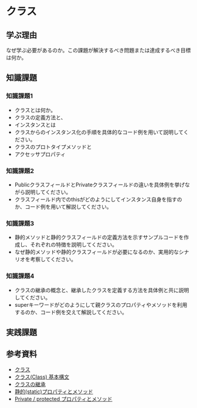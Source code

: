 # クラス

## 学ぶ理由

なぜ学ぶ必要があるのか。この課題が解決するべき問題または達成するべき目標は何か。

## 知識課題

### 知識課題1

- クラスとは何か。
- クラスの定義方法と、
- インスタンスとは
- クラスからのインスタンス化の手順を具体的なコード例を用いて説明してください。
- クラスのプロトタイプメソッドと
- アクセッサプロパティ

### 知識課題2

- PublicクラスフィールドとPrivateクラスフィールドの違いを具体例を挙げながら説明してください。
- クラスフィールド内でのthisがどのようにしてインスタンス自身を指すのか、コード例を用いて解説してください。

### 知識課題3

- 静的メソッドと静的クラスフィールドの定義方法を示すサンプルコードを作成し、それぞれの特徴を説明してください。
- なぜ静的メソッドや静的クラスフィールドが必要になるのか、実用的なシナリオを考察してください。

### 知識課題4

- クラスの継承の概念と、継承したクラスを定義する方法を具体例と共に説明してください。
- superキーワードがどのようにして親クラスのプロパティやメソッドを利用するのか、コード例を交えて解説してください。

## 実践課題

## 参考資料

- [クラス](https://jsprimer.net/basic/class)
- [クラス(Class) 基本構文](https://ja.javascript.info/class)
- [クラスの継承](https://ja.javascript.info/class-inheritance)
- [静的(static)プロパティとメソッド](https://ja.javascript.info/static-properties-methods)
- [Private / protected プロパティとメソッド](https://ja.javascript.info/private-protected-properties-methods)
